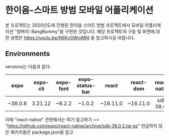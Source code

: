 # 한이음-스마트 방범 모바일 어플리케이션

본 프로젝트는 2020년도에 진행된 한이음 스마트 방범 프로젝트에서 모바일 어플리케이션 "방버미: BangBummy"을 구현한 것입니다.
해당 프로젝트의 구동 및 화면에 대한 설명은 https://youtu.be/N9XvGWivMf4 을 참고하시길 바랍니다.


## Environments

versions는 다음과 같다.

|  expo   | expo-cli | expo-font | expo-status-bar |  react   | react-dom | react-native | react-native-web |
| :-----: | :------: | :-------: | :-------------: | :------: | :-------: | :----------: | :--------------: |
| ~38.0.8 | 3.21.12  |  ~8.2.2   |     ~1.0.2      | ~16.11.0 | ~16.11.0  |  sdk-38.0.2  |     ~0.11.7      |

이때 "react-native" 관련해서는 여기 참고하기 => "https://github.com/expo/react-native/archive/sdk-38.0.2.tar.gz"
언급하지 않은 패키지들은 package.json을 참고
